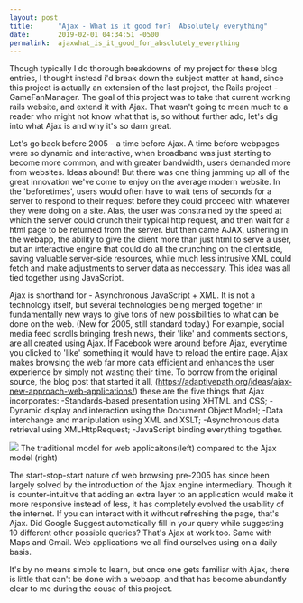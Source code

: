```yaml
---
layout: post
title:      "Ajax - What is it good for?  Absolutely everything"
date:       2019-02-01 04:34:51 -0500
permalink:  ajaxwhat_is_it_good_for_absolutely_everything
---
```


Though typically I do thorough breakdowns of my project for these blog entries, I thought instead i'd break down the subject matter at hand, since this project is actually an extension of the last project, the Rails project - GameFanManager.  The goal of this project was to take that current working rails website, and extend it with Ajax.  That wasn't going to mean much to a reader who might not know what that is, so without further ado, let's dig into what Ajax is and why it's so darn great.

Let's go back before 2005 - a time before Ajax.  A time before webpages were so dynamic and interactive, when broadband was just starting to become more common, and with greater bandwidth, users demanded more from websites.  Ideas abound!  But there was one thing jamming up all of the great innovation we've come to enjoy on the average modern website.  In the 'beforetimes', users would often have to wait tens of seconds for a server to respond to their request before they could proceed with whatever they were doing on a site.  Alas, the user was constrained by the speed at which the server could crunch their typical http request, and then wait for a html page to be returned from the server.  But then came AJAX, ushering in the webapp, the ability to give the client more than just html to serve a user, but an interactive engine that could do all the crunching on the clientside, saving valuable server-side resources, while much less intrusive XML could fetch and make adjustments to server data as neccessary.  This idea was all tied together using JavaScript.

Ajax is shorthand for - Asynchronous JavaScript + XML.  It is not a technology itself, but several technologies being merged together in fundamentally new ways to give tons of new possibilities to what can be done on the web.  (New for 2005, still standard today.)  For example, social media feed scrolls bringing fresh news, their 'like' and comments sections, are all created using Ajax.  If Facebook were around before Ajax, everytime you clicked to 'like' something it would have to reload the entire page.  Ajax makes browsing the web far more data efficient and enhances the user experience by simply not wasting their time.  To borrow from the original source, the blog post that started it all, (https://adaptivepath.org/ideas/ajax-new-approach-web-applications/) these are the five things that Ajax incorporates:
-Standards-based presentation using XHTML and CSS;
-Dynamic display and interaction using the Document Object Model;
-Data interchange and manipulation using XML and XSLT;
-Asynchronous data retrieval using XMLHttpRequest;
-JavaScript binding everything together.

![](https://adaptivepath.org/uploads/archive/images/publications/essays/ajax-fig1_small.png?timestamp=1549011366669)
The traditional model for web applicaitons(left) compared to the Ajax model (right)

The start-stop-start nature of web browsing pre-2005 has since been largely solved by the introduction of the Ajax engine intermediary.  Though it is counter-intuitive that adding an extra layer to an application would make it more responsive instead of less, it has completely evolved the usability of the internet.  If you can interact with it without refreshing the page, that's Ajax.  Did Google Suggest automatically fill in your query while suggesting 10 different other possible queries?  That's Ajax at work too.  Same with Maps and Gmail.  Web applications we all find ourselves using on a daily basis.

It's by no means simple to learn, but once one gets familiar with Ajax, there is little that can't be done with a webapp, and that has become abundantly clear to me during the couse of this project.
